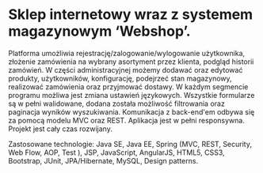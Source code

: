# Sklep internetowy wraz z systemem magazynowym ‘Webshop’.

Platforma umożliwia  rejestrację/zalogowanie/wylogowanie użytkownika, złożenie zamówienia na wybrany asortyment przez klienta, podgląd historii zamówień. W części administracyjnej możemy dodawać oraz edytować produkty, użytkowników, konfigurację, podejrzeć stan magazynowy, realizować zamówienia oraz przyjmować dostawy. W każdym segmencie programu możliwa jest zmiana ustawień językowych. Wszystkie formularze są w pełni walidowane, dodana została możliwość filtrowania oraz paginacja wyników wyszukiwania. Komunikacja z back-end'em odbywa się za pomocą modelu MVC oraz REST. Aplikacja jest w pełni responsywna. Projekt jest cały czas rozwijany.

Zastosowane technologie: Java SE, Java EE, Spring (MVC, REST, Security, Web Flow, AOP, Test ), JSP, JavaScript, AngularJS, HTML5, CSS3, Bootstrap, JUnit, JPA/Hibernate, MySQL, Design patterns.
